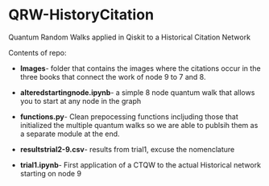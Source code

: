 # QRW-HistoryCitation
Quantum Random Walks applied in Qiskit to a Historical Citation Network

Contents of repo: 
- __Images__- folder that contains the images where the citations occur in the three books that connect the work of node 9 to 7 and 8.
  
- __alteredstartingnode.ipynb__- a simple 8 node quantum walk that allows you to start at any node in the graph

- __functions.py__- Clean prepocessing functions incljuding those that initialized the multiple quantum walks so we are able to publsih them as a separate module at the end.

- __resultstrial2-9.csv__- results from trial1, excuse the nomenclature

- __trial1.ipynb__- First application of a CTQW to the actual Historical network starting on node 9
